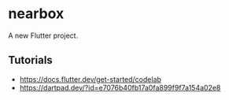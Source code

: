 # nearbox

A new Flutter project.

## Tutorials

* <https://docs.flutter.dev/get-started/codelab>
* <https://dartpad.dev/?id=e7076b40fb17a0fa899f9f7a154a02e8>
